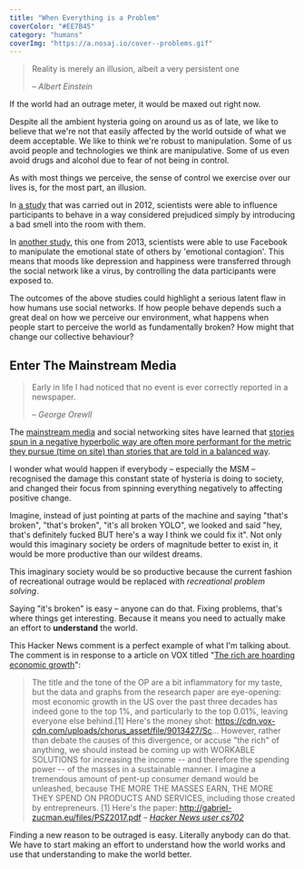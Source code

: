 ```yaml
---
title: "When Everything is a Problem"
coverColor: "#EE7B45"
category: "humans"
coverImg: "https://a.nosaj.io/cover--problems.gif"
---
```


<div class="quotes-opener">
	<blockquote>
		<p>Reality is merely an illusion, albeit a very persistent one</p>
		<cite>– Albert Einstein</cite>
	</blockquote>
</div>

If the world had an outrage meter, it would be maxed out right now.

Despite all the ambient hysteria going on around us as of late, we like to believe that we're not that easily affected by the world outside of what we deem acceptable. We like to think we're robust to manipulation. Some of us avoid people and technologies we think are manipulative. Some of us even avoid drugs and alcohol due to fear of not being in control.

As with most things we perceive, the sense of control we exercise over our lives is, for the most part, an illusion.

In [a study](https://www.newscientist.com/article/mg21528731-800-the-yuck-factor-the-surprising-power-of-disgust/) that was carried out in 2012, scientists were able to influence participants to behave in a way considered prejudiced simply by introducing a bad smell into the room with them.

In [another study](http://www.pnas.org/content/111/24/8788.full), this one from 2013, scientists were able to use Facebook to manipulate the emotional state of others by 'emotional contagion'. This means that moods like depression and happiness were transferred through the social network like a virus, by controlling the data participants were exposed to.

The outcomes of the above studies could highlight a serious latent flaw in how humans use social networks. If how people behave depends such a great deal on how we perceive our environment, what happens when people start to perceive the world as fundamentally broken? How might that change our collective behaviour?

## Enter The Mainstream Media
<div class="quotes-opener">
	<blockquote>
		<p>Early in life I had noticed that no event is ever correctly reported in a newspaper.</p>
		<cite>– George Orewll</cite>
	</blockquote>
</div>

The [mainstream media](https://en.wikipedia.org/wiki/Mainstream_media) and social networking sites have learned that [stories spun in a negative hyperbolic way are often more performant for the metric they pursue (time on site) than stories that are told in a balanced way](https://www.theatlantic.com/technology/archive/2014/06/everything-we-know-about-facebooks-secret-mood-manipulation-experiment/373648/).

I wonder what would happen if everybody – especially the MSM – recognised the damage this constant state of hysteria is doing to society, and changed their focus from spinning everything negatively to affecting positive change.

Imagine, instead of just pointing at parts of the machine and saying "that's broken", "that's broken", "it's all broken YOLO", we looked and said "hey, that's definitely fucked BUT here's a way I think we could fix it". Not only would this imaginary society be orders of magnitude better to exist in, it would be more productive than our wildest dreams. 

This imaginary society would be so productive because the current fashion of recreational outrage would be replaced with *recreational problem solving*.

Saying "it's broken" is easy – anyone can do that. Fixing problems, that's where things get interesting. Because it means you need to actually make an effort to **understand** the world.

This Hacker News comment is a perfect example of what I'm talking about. The comment is in response to a article on VOX titled "[The rich are hoarding economic growth](https://www.vox.com/policy-and-politics/2017/8/8/16112368/piketty-saez-zucman-income-growth-inequality-stagnation-chart)":

> The title and the tone of the OP are a bit inflammatory for my taste, but the data and graphs from the research paper are eye-opening: most economic growth in the US over the past three decades has indeed gone to the top 1%, and particularly to the top 0.01%, leaving everyone else behind.[1]
> Here's the money shot: https://cdn.vox-cdn.com/uploads/chorus_asset/file/9013427/Sc...
> However, rather than debate the causes of this divergence, or accuse "the rich" of anything, we should instead be coming up with WORKABLE SOLUTIONS for increasing the income -- and therefore the spending power -- of the masses in a sustainable manner.
> I imagine a tremendous amount of pent-up consumer demand would be unleashed, because THE MORE THE MASSES EARN, THE MORE THEY SPEND ON PRODUCTS AND SERVICES, including those created by entrepreneurs.
> [1] Here's the paper: http://gabriel-zucman.eu/files/PSZ2017.pdf
> <cite>– [Hacker News user cs702](https://news.ycombinator.com/item?id=15060604)</cite>

Finding a new reason to be outraged is easy. Literally anybody can do that. We have to start making an effort to understand how the world works and use that understanding to make the world better.
